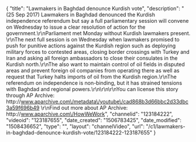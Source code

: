 {
    "title": "Lawmakers in Baghdad denounce Kurdish vote",
    "description": "(25 Sep 2017) Lawmakers in Baghdad denounced the Kurdish independence referendum but say a full parliamentary session will convene on Wednesday to issue a clear resolution of action for the government.\r\nParliament met Monday without Kurdish lawmakers present. \r\nThe next full session is on Wednesday when lawmakers promised to push for punitive actions against the Kurdish region such as deploying military forces to contested areas, closing border crossings with Turkey and Iran and asking all foreign ambassadors to close their consulates in the Kurdish north.\r\nThe also want to maintain control of oil fields in disputed areas and prevent foreign oil companies from operating there as well as request that Turkey halts imports of oil from the Kurdish region.\r\nThe referendum on independence is non-binding, but it has strained tensions with Baghdad and regional powers.\r\n\r\n\r\nYou can license this story through AP Archive: http:\/\/www.aparchive.com\/metadata\/youtube\/cad868b3d66bbc2d33dbc3a59f696b49 \r\nFind out more about AP Archive: http:\/\/www.aparchive.com\/HowWeWork",
    "channelid": "123184222",
    "videoid": "123187655",
    "date_created": "1506783425",
    "date_modified": "1508436652",
    "type": "",
    "layout": "channelVideo",
    "url": "\/c1\/lawmakers-in-baghdad-denounce-kurdish-vote\/123184222-123187655"
}